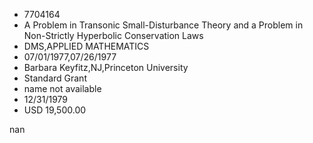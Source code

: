 
* 7704164
* A Problem in Transonic Small-Disturbance Theory and a Problem in Non-Strictly Hyperbolic Conservation Laws
* DMS,APPLIED MATHEMATICS
* 07/01/1977,07/26/1977
* Barbara Keyfitz,NJ,Princeton University
* Standard Grant
*   name not available
* 12/31/1979
* USD 19,500.00

nan
